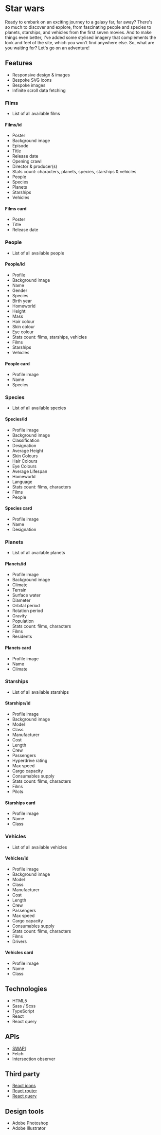 # Star wars

Ready to embark on an exciting journey to a galaxy far, far away? There's so much to discover and explore, from fascinating people and species to planets, starships, and vehicles from the first seven movies. And to make things even better, I've added some stylised imagery that complements the look and feel of the site, which you won't find anywhere else. So, what are you waiting for? Let's go on an adventure!

## Features

- Responsive design & images
- Bespoke SVG icons
- Bespoke images
- Infinite scroll data fetching

### Films

- List of all available films

#### Films/id

- Poster
- Background image
- Episode
- Title
- Release date
- Opening crawl
- Director & producer(s)
- Stats count: characters, planets, species, starships & vehicles
- People
- Species
- Planets
- Starships
- Vehicles

#### Films card

- Poster
- Title
- Release date

### People

- List of all available people

#### People/id

- Profile
- Background image
- Name
- Gender
- Species
- Birth year
- Homeworld
- Height
- Mass
- Hair colour
- Skin colour
- Eye colour
- Stats count: films, starships, vehicles
- Films
- Starships
- Vehicles

#### People card

- Profile image
- Name
- Species

### Species

- List of all available species

#### Species/id

- Profile image
- Background image
- Classification
- Designation
- Average Height
- Skin Colours
- Hair Colours
- Eye Colours
- Average Lifespan
- Homeworld
- Language
- Stats count: films, characters
- Films
- People

#### Species card

- Profile image
- Name
- Designation

### Planets

- List of all available planets

#### Planets/id

- Profile image
- Background image
- Climate
- Terrain
- Surface water
- Diameter
- Orbital period
- Rotation period
- Gravity
- Population
- Stats count: films, characters
- Films
- Residents

#### Planets card

- Profile image
- Name
- Climate

### Starships

- List of all available starships

#### Starships/id

- Profile image
- Background image
- Model
- Class
- Manufacturer
- Cost
- Length
- Crew
- Passengers
- Hyperdrive rating
- Max speed
- Cargo capacity
- Consumables supply
- Stats count: films, characters
- Films
- Pilots

#### Starships card

- Profile image
- Name
- Class

### Vehicles

- List of all available vehicles

#### Vehicles/id

- Profile image
- Background image
- Model
- Class
- Manufacturer
- Cost
- Length
- Crew
- Passengers
- Max speed
- Cargo capacity
- Consumables supply
- Stats count: films, characters
- Films
- Drivers

#### Vehicles card

- Profile image
- Name
- Class

## Technologies

- HTML5
- Sass / Scss
- TypeScript
- React
- React query

## APIs

- [SWAPI](https://swapi.py4e.com)
- Fetch
- Intersection observer

## Third party

- [React icons](https://react-icons.github.io/react-icons)
- [React router](https://reactrouter.com/en/main)
- [React query](https://tanstack.com/query/latest/docs/react/overview)

## Design tools

- Adobe Photoshop
- Adobe Illustrator
